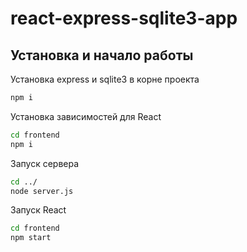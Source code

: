 # react-express-sqlite3-app

## Установка и начало работы

Установка express и sqlite3 в корне проекта

```sh
npm i
```

Установка зависимостей для React

```sh
cd frontend
npm i
```

Запуск сервера

```sh
cd ../
node server.js
```

Запуск React

```sh
cd frontend
npm start
```
